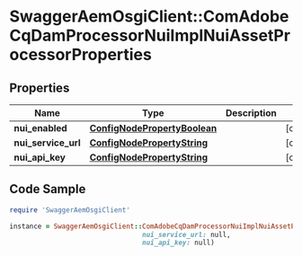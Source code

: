 # SwaggerAemOsgiClient::ComAdobeCqDamProcessorNuiImplNuiAssetProcessorProperties

## Properties

Name | Type | Description | Notes
------------ | ------------- | ------------- | -------------
**nui_enabled** | [**ConfigNodePropertyBoolean**](ConfigNodePropertyBoolean.md) |  | [optional] 
**nui_service_url** | [**ConfigNodePropertyString**](ConfigNodePropertyString.md) |  | [optional] 
**nui_api_key** | [**ConfigNodePropertyString**](ConfigNodePropertyString.md) |  | [optional] 

## Code Sample

```ruby
require 'SwaggerAemOsgiClient'

instance = SwaggerAemOsgiClient::ComAdobeCqDamProcessorNuiImplNuiAssetProcessorProperties.new(nui_enabled: null,
                                 nui_service_url: null,
                                 nui_api_key: null)
```


